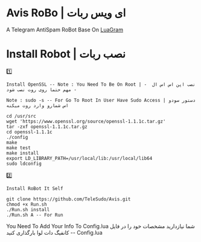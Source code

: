 # Avis RoBo | ای ویس ربات

A Telegram AntiSpam RoBot Base On [LuaGram](https://github.com/Luagram/LuagramProject)

# Install Robot | نصب ربات

1️⃣
``` 
Install OpenSSL -- Note : You Need To Be On Root | نصب اپن اس اس ال  -- مهم حتما روی روت نصب شود

Note : sudo -s -- For Go To Root In User Have Sudo Access | دستور سودو اس شمارو وارد روت میکنه

cd /usr/src
wget 'https://www.openssl.org/source/openssl-1.1.1c.tar.gz'
tar -zxf openssl-1.1.1c.tar.gz
cd openssl-1.1.1c
./config
make
make test
make install
export LD_LIBRARY_PATH=/usr/local/lib:/usr/local/lib64
sudo ldconfig
```
2️⃣
```
Install RoBot It Self

git clone https://github.com/TeleSudo/Avis.git
chmod +x Run.sh
./Run.sh install
./Run.sh A -- For Run
```

You Need To Add Your Info To Config.lua
شما نیازدارید مشخصات خود را در فایل کانفیگ دات لوا بارگذاری کنید -- Config.lua
